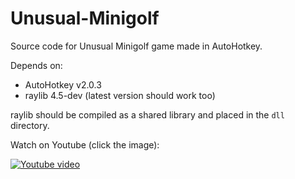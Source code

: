 # Unusual-Minigolf

Source code for Unusual Minigolf game made in AutoHotkey.

Depends on:
- AutoHotkey v2.0.3
- raylib 4.5-dev (latest version should work too)

raylib should be compiled as a shared library and placed in the `dll` directory.

Watch on Youtube (click the image):

[![Youtube video](https://img.youtube.com/vi/RbTpIFSeBBg/maxresdefault.jpg)](https://youtu.be/RbTpIFSeBBg)
